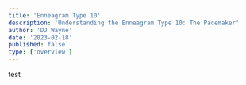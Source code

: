 ```yaml
---
title: 'Enneagram Type 10'
description: 'Understanding the Enneagram Type 10: The Pacemaker'
author: 'DJ Wayne'
date: '2023-02-18'
published: false
type: ['overview']
---
```


test

